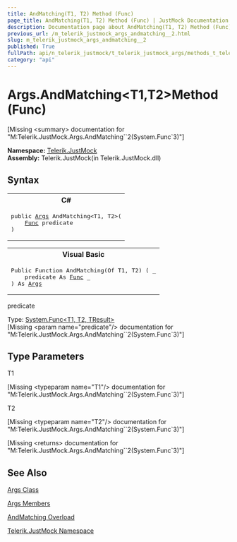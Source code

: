 ```yaml
---
title: AndMatching(T1, T2) Method (Func)
page_title: AndMatching(T1, T2) Method (Func) | JustMock Documentation
description: Documentation page about AndMatching(T1, T2) Method (Func).
previous_url: /m_telerik_justmock_args_andmatching__2.html
slug: m_telerik_justmock_args_andmatching__2
published: True
fullPath: api/n_telerik_justmock/t_telerik_justmock_args/methods_t_telerik_justmock_args/overload_telerik_justmock_args_andmatching/m_telerik_justmock_args_andmatching__2
category: "api"
---
```


# Args.AndMatching&lt;T1,T2&gt;Method (Func)




[Missing &lt;summary&gt; documentation for "M:Telerik.JustMock.Args.AndMatching``2(System.Func`3)"]



 **Namespace:**  [Telerik.JustMock](n_telerik_justmock) <br> **Assembly:** Telerik.JustMock(in Telerik.JustMock.dll)
## Syntax


<div id="syntaxCodeBlocks" class="code"><span codeLanguage="CSharp"><table><tr><th>C#</th></tr><tr><td><pre xml:space="preserve"><span class="keyword">public</span> <a href="T_Telerik_JustMock_Args.html">Args</a> <span class="identifier">AndMatching</span>&lt;T1, T2&gt;(
	<a href="https://msdn2.microsoft.com/en-us/library/bb534647" target="_blank">Func</a> <span class="parameter">predicate</span>
)
</pre></td></tr></table></span><span codeLanguage="VisualBasicDeclaration"><table><tr><th>Visual Basic</th></tr><tr><td><pre xml:space="preserve"><span class="keyword">Public</span> <span class="keyword">Function</span> <span class="identifier">AndMatching</span>(<span class="keyword">Of</span> T1, T2) ( _
	<span class="parameter">predicate</span> <span class="keyword">As</span> <a href="https://msdn2.microsoft.com/en-us/library/bb534647" target="_blank">Func</a> _
) <span class="keyword">As</span> <a href="T_Telerik_JustMock_Args.html">Args</a></pre></td></tr></table></span></div>



predicate<br>


Type: [System.Func&lt;T1, T2, TResult&gt;](bb534647) <br>
[Missing &lt;param name="predicate"/&gt; documentation for "M:Telerik.JustMock.Args.AndMatching``2(System.Func`3)"]




## Type Parameters




T1<br>



[Missing &lt;typeparam name="T1"/&gt; documentation for "M:Telerik.JustMock.Args.AndMatching``2(System.Func`3)"]


T2<br>



[Missing &lt;typeparam name="T2"/&gt; documentation for "M:Telerik.JustMock.Args.AndMatching``2(System.Func`3)"]




[Missing &lt;returns&gt; documentation for "M:Telerik.JustMock.Args.AndMatching``2(System.Func`3)"]


## See Also



 [Args Class](t_telerik_justmock_args) 

 [Args Members](allmembers_t_telerik_justmock_args) 

 [AndMatching Overload](overload_telerik_justmock_args_andmatching) 

 [Telerik.JustMock Namespace](n_telerik_justmock) 



